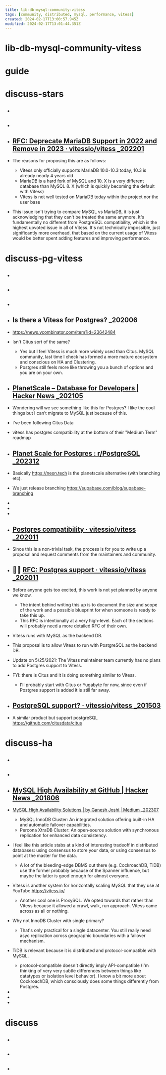 ```yaml
---
title: lib-db-mysql-community-vitess
tags: [community, distributed, mysql, performance, vitess]
created: 2024-02-17T13:00:57.945Z
modified: 2024-02-17T13:01:44.351Z
---
```


# lib-db-mysql-community-vitess

# guide

# discuss-stars
- ## 

- ## 

- ## [RFC: Deprecate MariaDB Support in 2022 and Remove in 2023 · vitessio/vitess _202201](https://github.com/vitessio/vitess/issues/9518)
- The reasons for proposing this are as follows:
  - Vitess only officially supports MariaDB 10.0-10.3 today, 10.3 is already nearly 4 years old
  - MariaDB is a hard fork of MySQL and 10. X is a very different database than MySQL 8. X (which is quickly becoming the default with Vitess)
  - Vitess is not well tested on MariaDB today within the project nor the user base

- This issue isn't trying to compare MySQL vs MariaDB, it is just acknowledging that they can't be treated the same anymore. It's fundamentally no different from PostgreSQL compatibility, which is the highest upvoted issue in all of Vitess. It's not technically impossible, just significantly more overhead, that based on the current usage of Vitess would be better spent adding features and improving performance.
# discuss-pg-vitess
- ## 

- ## 

- ## 

- ## Is there a Vitess for Postgres? _202006
- https://news.ycombinator.com/item?id=23642484
- Isn't Citus sort of the same?
  - Yes but I feel Vitess is much more widely used than Citus. MySQL community, last time I check has formed a more mature ecosystem and conscious on HA and Clustering.
  - Postgres still feels more like throwing you a bunch of options and you are on your own.

- ## [PlanetScale – Database for Developers | Hacker News _202105](https://news.ycombinator.com/item?id=27197873)
- Wondering will we see something like this for Postgres? I like the cool things but I can’t migrate to MySQL just because of this.
- I've been following Citus Data
- vitess has postgres compatibility at the bottom of their "Medium Term" roadmap

- ## [Planet Scale for Postgres : r/PostgreSQL _202312](https://www.reddit.com/r/PostgreSQL/comments/18hbrcx/planet_scale_for_postgres/)
- Basically https://neon.tech is the planetscale alternative (with branching etc).
- We just release branching https://supabase.com/blog/supabase-branching
- 
- 
- 

- ## [Postgres compatibility · vitessio/vitess _202011](https://github.com/vitessio/vitess/issues/7003)
- Since this is a non-trivial task, the process is for you to write up a proposal and request comments from the maintainers and community. 

- ## 📡🐘 [RFC: Postgres support · vitessio/vitess _202011](https://github.com/vitessio/vitess/issues/7084)
- Before anyone gets too excited, this work is not yet planned by anyone we know. 
  - The intent behind writing this up is to document the size and scope of the work and a possible blueprint for when someone is ready to take this up. 
  - This RFC is intentionally at a very high-level. Each of the sections will probably need a more detailed RFC of their own.

- Vitess runs with MySQL as the backend DB. 
- This proposal is to allow Vitess to run with PostgreSQL as the backend DB.

- Update on 5/25/2021: The Vitess maintainer team currently has no plans to add Postgres support to Vitess.

- FYI: there is Citus and it is doing something similar to Vitess.
  - I'll probably start with Citus or Yugabyte for now, since even if Postgres support is added it is still far away.

- ## [PostgreSQL support? · vitessio/vitess _201503](https://github.com/vitessio/vitess/issues/479)
- A similar product but support postgreSQL https://github.com/citusdata/citus

# discuss-ha
- ## 

- ## 

- ## [MySQL High Availability at GitHub | Hacker News _201806](https://news.ycombinator.com/item?id=17357319)

- [MySQL High Availability Solutions | by Ganesh Joshi | Medium _202307](https://medium.com/@ganeshchamp39/mysql-high-availability-solutions-ec0f06f455ee)
  - MySQL InnoDB Cluster: An integrated solution offering built-in HA and automatic failover capabilities.
  - Percona XtraDB Cluster: An open-source solution with synchronous replication for enhanced data consistency.

- I feel like this article stabs at a kind of interesting tradeoff in distributed databases: using consensus to store your data, or using consensus to point at the master for the data.
  - A lot of the bleeding-edge DBMS out there (e.g. CockroachDB, TiDB) use the former probably because of the Spanner influence, but maybe the latter is good enough for almost everyone.

- Vitess is another system for horizontally scaling MySQL that they use at YouTube https://vitess.io/
  - Another cool one is ProxySQL. We opted towards that rather than Vitess because it allowed a crawl, walk, run approach. Vitess came across as all or nothing.

- Why not InnoDB Cluster with single primary?
  - That's only practical for a single datacenter. You still really need asyc replication across geographic boundaries with a failover mechanism.

- TiDB is relevant because it is distributed and protocol-compatible with MySQL.
  - protocol-compatible doesn't directly imply API-compatible (I'm thinking of very very subtle differences between things like datatypes or isolation level behavior). I know a bit more about CockroachDB, which consciously does some things differently from Postgres.

- 
- 
- 

# discuss
- ## 

- ## 

- ## 
